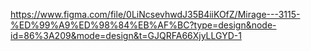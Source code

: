 https://www.figma.com/file/0LiNcsevhwdJ35B4iiKOfZ/Mirage---3115-%ED%99%A9%ED%98%84%EB%AF%BC?type=design&node-id=86%3A209&mode=design&t=GJQRFA66XjyLLGYD-1
